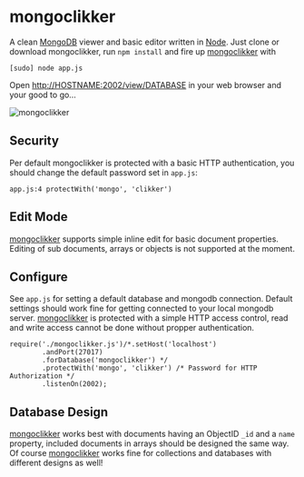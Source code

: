 # mongoclikker

A clean [MongoDB](http://mongodb.org) viewer and basic editor written in [Node](http://nodejs.org). Just clone or download mongoclikker, run `npm install` and fire up [mongoclikker](https://github.com/semu/mongoclikker) with 

    [sudo] node app.js

Open [http://HOSTNAME:2002/view/DATABASE](http://HOSTNAME:2002/view/DATABASE) in your web browser and your good to go…

![mongoclikker](http://img.hazelco.de/mongoclikker222.png)

## Security

Per default mongoclikker is protected with a basic HTTP authentication, you should change the default password set in `app.js`:

    app.js:4 protectWith('mongo', 'clikker')

## Edit Mode

[mongoclikker](https://github.com/semu/mongoclikker) supports simple inline edit for basic document properties. Editing of sub documents, arrays or objects is not supported at the moment.

## Configure

See `app.js` for setting a default database and mongodb connection. Default settings should work fine for getting connected to your local mongodb server. [mongoclikker](https://github.com/semu/mongoclikker) is protected with a simple HTTP access control, read and write access cannot be done without propper authentication.

    require('./mongoclikker.js')/*.setHost('localhost')
            .andPort(27017)
            .forDatabase('mongoclikker') */
            .protectWith('mongo', 'clikker') /* Password for HTTP Authorization */
            .listenOn(2002);
    
## Database Design

[mongoclikker](https://github.com/semu/mongoclikker) works best with documents having an ObjectID `_id` and a `name` property, included documents in arrays should be designed the same way. Of course [mongoclikker](https://github.com/semu/mongoclikker) works fine for collections and databases with different designs as well!
